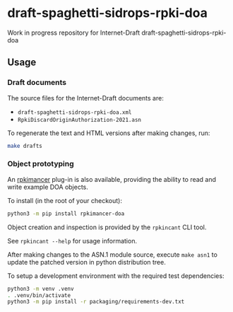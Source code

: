 # draft-spaghetti-sidrops-rpki-doa

Work in progress repository for Internet-Draft draft-spaghetti-sidrops-rpki-doa

## Usage

### Draft documents

The source files for the Internet-Draft documents are:

- `draft-spaghetti-sidrops-rpki-doa.xml`
- `RpkiDiscardOriginAuthorization-2021.asn`

To regenerate the text and HTML versions after making changes, run:

``` sh
make drafts
```

### Object prototyping

An [rpkimancer](https://github.com/benmaddison/rpkimancer/) plug-in is also
available, providing the ability to read and write example DOA objects.

To install (in the root of your checkout):

``` sh
python3 -m pip install rpkimancer-doa
```

Object creation and inspection is provided by the `rpkincant` CLI tool.

See `rpkincant --help` for usage information.

After making changes to the ASN.1 module source, execute `make asn1` to update
the patched version in python distribution tree.

To setup a development environment with the required test dependencies:

``` sh
python3 -m venv .venv
. .venv/bin/activate
python3 -m pip install -r packaging/requirements-dev.txt
```
